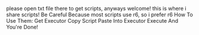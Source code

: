 please open txt file there to get scripts, anyways welcome!
this is where i share scripts!
Be Careful Because most scripts use r6, so i prefer r6
How To Use Them:
Get Executor
Copy Script
Paste Into Executor
Execute
And You're Done!
